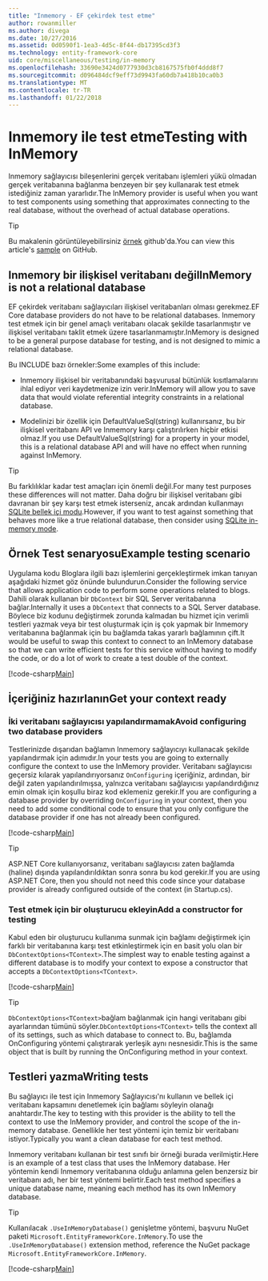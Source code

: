 ```yaml
---
title: "Inmemory - EF çekirdek test etme"
author: rowanmiller
ms.author: divega
ms.date: 10/27/2016
ms.assetid: 0d0590f1-1ea3-4d5c-8f44-db17395cd3f3
ms.technology: entity-framework-core
uid: core/miscellaneous/testing/in-memory
ms.openlocfilehash: 33690e3424d0777930d3cb8167575fb0f4ddd8f7
ms.sourcegitcommit: d096484dcf9eff73d9943fa60db7a418b10ca0b3
ms.translationtype: MT
ms.contentlocale: tr-TR
ms.lasthandoff: 01/22/2018
---
```

# <a name="testing-with-inmemory"></a><span data-ttu-id="cc39b-102">Inmemory ile test etme</span><span class="sxs-lookup"><span data-stu-id="cc39b-102">Testing with InMemory</span></span>

<span data-ttu-id="cc39b-103">Inmemory sağlayıcısı bileşenlerini gerçek veritabanı işlemleri yükü olmadan gerçek veritabanına bağlanma benzeyen bir şey kullanarak test etmek istediğiniz zaman yararlıdır.</span><span class="sxs-lookup"><span data-stu-id="cc39b-103">The InMemory provider is useful when you want to test components using something that approximates connecting to the real database, without the overhead of actual database operations.</span></span>

> [!TIP]  
> <span data-ttu-id="cc39b-104">Bu makalenin görüntüleyebilirsiniz [örnek](https://github.com/aspnet/EntityFramework.Docs/tree/master/samples/core/Miscellaneous/Testing) github'da.</span><span class="sxs-lookup"><span data-stu-id="cc39b-104">You can view this article's [sample](https://github.com/aspnet/EntityFramework.Docs/tree/master/samples/core/Miscellaneous/Testing) on GitHub.</span></span>

## <a name="inmemory-is-not-a-relational-database"></a><span data-ttu-id="cc39b-105">Inmemory bir ilişkisel veritabanı değil</span><span class="sxs-lookup"><span data-stu-id="cc39b-105">InMemory is not a relational database</span></span>

<span data-ttu-id="cc39b-106">EF çekirdek veritabanı sağlayıcıları ilişkisel veritabanları olması gerekmez.</span><span class="sxs-lookup"><span data-stu-id="cc39b-106">EF Core database providers do not have to be relational databases.</span></span> <span data-ttu-id="cc39b-107">Inmemory test etmek için bir genel amaçlı veritabanı olacak şekilde tasarlanmıştır ve ilişkisel veritabanı taklit etmek üzere tasarlanmamıştır.</span><span class="sxs-lookup"><span data-stu-id="cc39b-107">InMemory is designed to be a general purpose database for testing, and is not designed to mimic a relational database.</span></span>

<span data-ttu-id="cc39b-108">Bu INCLUDE bazı örnekler:</span><span class="sxs-lookup"><span data-stu-id="cc39b-108">Some examples of this include:</span></span>
* <span data-ttu-id="cc39b-109">Inmemory ilişkisel bir veritabanındaki başvurusal bütünlük kısıtlamalarını ihlal ediyor veri kaydetmenize izin verir.</span><span class="sxs-lookup"><span data-stu-id="cc39b-109">InMemory will allow you to save data that would violate referential integrity constraints in a relational database.</span></span>

* <span data-ttu-id="cc39b-110">Modelinizi bir özellik için DefaultValueSql(string) kullanırsanız, bu bir ilişkisel veritabanı API ve Inmemory karşı çalıştırılırken hiçbir etkisi olmaz.</span><span class="sxs-lookup"><span data-stu-id="cc39b-110">If you use DefaultValueSql(string) for a property in your model, this is a relational database API and will have no effect when running against InMemory.</span></span>

> [!TIP]  
> <span data-ttu-id="cc39b-111">Bu farklılıklar kadar test amaçları için önemli değil.</span><span class="sxs-lookup"><span data-stu-id="cc39b-111">For many test purposes these differences will not matter.</span></span> <span data-ttu-id="cc39b-112">Daha doğru bir ilişkisel veritabanı gibi davranan bir şey karşı test etmek isterseniz, ancak ardından kullanmayı [SQLite bellek içi modu](sqlite.md).</span><span class="sxs-lookup"><span data-stu-id="cc39b-112">However, if you want to test against something that behaves more like a true relational database, then consider using [SQLite in-memory mode](sqlite.md).</span></span>

## <a name="example-testing-scenario"></a><span data-ttu-id="cc39b-113">Örnek Test senaryosu</span><span class="sxs-lookup"><span data-stu-id="cc39b-113">Example testing scenario</span></span>

<span data-ttu-id="cc39b-114">Uygulama kodu Bloglara ilgili bazı işlemlerini gerçekleştirmek imkan tanıyan aşağıdaki hizmet göz önünde bulundurun.</span><span class="sxs-lookup"><span data-stu-id="cc39b-114">Consider the following service that allows application code to perform some operations related to blogs.</span></span> <span data-ttu-id="cc39b-115">Dahili olarak kullanan bir `DbContext` bir SQL Server veritabanına bağlar.</span><span class="sxs-lookup"><span data-stu-id="cc39b-115">Internally it uses a `DbContext` that connects to a SQL Server database.</span></span> <span data-ttu-id="cc39b-116">Böylece biz kodunu değiştirmek zorunda kalmadan bu hizmet için verimli testleri yazmak veya bir test oluşturmak için iş çok yapmak bir Inmemory veritabanına bağlanmak için bu bağlamda takas yararlı bağlamının çift.</span><span class="sxs-lookup"><span data-stu-id="cc39b-116">It would be useful to swap this context to connect to an InMemory database so that we can write efficient tests for this service without having to modify the code, or do a lot of work to create a test double of the context.</span></span>

[!code-csharp[Main](../../../../samples/core/Miscellaneous/Testing/BusinessLogic/BlogService.cs)]

## <a name="get-your-context-ready"></a><span data-ttu-id="cc39b-117">İçeriğiniz hazırlanın</span><span class="sxs-lookup"><span data-stu-id="cc39b-117">Get your context ready</span></span>

### <a name="avoid-configuring-two-database-providers"></a><span data-ttu-id="cc39b-118">İki veritabanı sağlayıcısı yapılandırmamak</span><span class="sxs-lookup"><span data-stu-id="cc39b-118">Avoid configuring two database providers</span></span>

<span data-ttu-id="cc39b-119">Testlerinizde dışarıdan bağlamın Inmemory sağlayıcıyı kullanacak şekilde yapılandırmak için adımıdır.</span><span class="sxs-lookup"><span data-stu-id="cc39b-119">In your tests you are going to externally configure the context to use the InMemory provider.</span></span> <span data-ttu-id="cc39b-120">Veritabanı sağlayıcısı geçersiz kılarak yapılandırıyorsanız `OnConfiguring` içeriğiniz, ardından, bir değil zaten yapılandırılmışsa, yalnızca veritabanı sağlayıcısı yapılandırdığınız emin olmak için koşullu biraz kod eklemeniz gerekir.</span><span class="sxs-lookup"><span data-stu-id="cc39b-120">If you are configuring a database provider by overriding `OnConfiguring` in your context, then you need to add some conditional code to ensure that you only configure the database provider if one has not already been configured.</span></span>

[!code-csharp[Main](../../../../samples/core/Miscellaneous/Testing/BusinessLogic/BloggingContext.cs#OnConfiguring)]

> [!TIP]  
> <span data-ttu-id="cc39b-121">ASP.NET Core kullanıyorsanız, veritabanı sağlayıcısı zaten bağlamda (haline) dışında yapılandırıldıktan sonra sonra bu kod gerekir.</span><span class="sxs-lookup"><span data-stu-id="cc39b-121">If you are using ASP.NET Core, then you should not need this code since your database provider is already configured outside of the context (in Startup.cs).</span></span>

### <a name="add-a-constructor-for-testing"></a><span data-ttu-id="cc39b-122">Test etmek için bir oluşturucu ekleyin</span><span class="sxs-lookup"><span data-stu-id="cc39b-122">Add a constructor for testing</span></span>

<span data-ttu-id="cc39b-123">Kabul eden bir oluşturucu kullanıma sunmak için bağlamı değiştirmek için farklı bir veritabanına karşı test etkinleştirmek için en basit yolu olan bir `DbContextOptions<TContext>`.</span><span class="sxs-lookup"><span data-stu-id="cc39b-123">The simplest way to enable testing against a different database is to modify your context to expose a constructor that accepts a `DbContextOptions<TContext>`.</span></span>

[!code-csharp[Main](../../../../samples/core/Miscellaneous/Testing/BusinessLogic/BloggingContext.cs#Constructors)]

> [!TIP]  
> <span data-ttu-id="cc39b-124">`DbContextOptions<TContext>`bağlam bağlanmak için hangi veritabanı gibi ayarlarından tümünü söyler.</span><span class="sxs-lookup"><span data-stu-id="cc39b-124">`DbContextOptions<TContext>` tells the context all of its settings, such as which database to connect to.</span></span> <span data-ttu-id="cc39b-125">Bu, bağlamda OnConfiguring yöntemi çalıştırarak yerleşik aynı nesnesidir.</span><span class="sxs-lookup"><span data-stu-id="cc39b-125">This is the same object that is built by running the OnConfiguring method in your context.</span></span>

## <a name="writing-tests"></a><span data-ttu-id="cc39b-126">Testleri yazma</span><span class="sxs-lookup"><span data-stu-id="cc39b-126">Writing tests</span></span>

<span data-ttu-id="cc39b-127">Bu sağlayıcı ile test için Inmemory Sağlayıcısı'nı kullanın ve bellek içi veritabanı kapsamını denetlemek için bağlamı söyleyin olanağı anahtardır.</span><span class="sxs-lookup"><span data-stu-id="cc39b-127">The key to testing with this provider is the ability to tell the context to use the InMemory provider, and control the scope of the in-memory database.</span></span> <span data-ttu-id="cc39b-128">Genellikle her test yöntemi için temiz bir veritabanı istiyor.</span><span class="sxs-lookup"><span data-stu-id="cc39b-128">Typically you want a clean database for each test method.</span></span>

<span data-ttu-id="cc39b-129">Inmemory veritabanı kullanan bir test sınıfı bir örneği burada verilmiştir.</span><span class="sxs-lookup"><span data-stu-id="cc39b-129">Here is an example of a test class that uses the InMemory database.</span></span> <span data-ttu-id="cc39b-130">Her yöntemin kendi Inmemory veritabanına olduğu anlamına gelen benzersiz bir veritabanı adı, her bir test yöntemi belirtir.</span><span class="sxs-lookup"><span data-stu-id="cc39b-130">Each test method specifies a unique database name, meaning each method has its own InMemory database.</span></span>

>[!TIP]
> <span data-ttu-id="cc39b-131">Kullanılacak `.UseInMemoryDatabase()` genişletme yöntemi, başvuru NuGet paketi `Microsoft.EntityFrameworkCore.InMemory`.</span><span class="sxs-lookup"><span data-stu-id="cc39b-131">To use the `.UseInMemoryDatabase()` extension method, reference the NuGet package `Microsoft.EntityFrameworkCore.InMemory`.</span></span>

[!code-csharp[Main](../../../../samples/core/Miscellaneous/Testing/TestProject/InMemory/BlogServiceTests.cs)]
